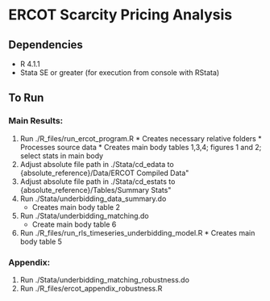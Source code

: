# ERCOT Scarcity Pricing Analysis

## Dependencies
* R 4.1.1
* Stata SE or greater (for execution from console with RStata)

## To Run
### Main Results:
  1. Run ./R_files/run_ercot_program.R
    * Creates necessary relative folders
    * Processes source data
    * Creates main body tables 1,3,4; figures 1 and 2; select stats in main body 
  2. Adjust absolute file path in ./Stata/cd_edata to {absolute_reference}/Data/ERCOT Compiled Data"
  3. Adjust absolute file path in ./Stata/cd_estats to {absolute_reference}/Tables/Summary Stats" 
  4. Run ./Stata/underbidding_data_summary.do
     * Creates main body table 2
  6. Run ./Stata/underbidding_matching.do
     * Create main body table 6
  7. Run ./R_files/run_rls_timeseries_underbidding_model.R
    * Creates main body table 5
### Appendix:
  1. Run ./Stata/underbidding_matching_robustness.do
  2. Run ./R_files/ercot_appendix_robustness.R
